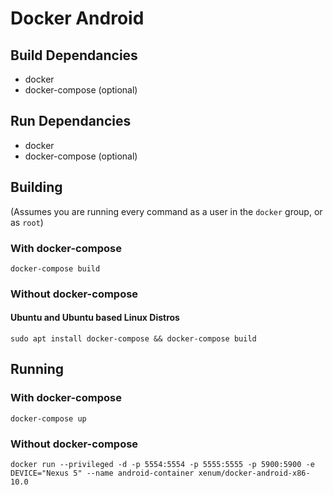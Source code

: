 # Docker Android

## Build Dependancies
- docker
- docker-compose (optional)

## Run Dependancies
- docker
- docker-compose (optional)

## Building
(Assumes you are running every command as a user in the `docker` group, or as `root`)

###  With docker-compose
`docker-compose build`

### Without docker-compose
#### Ubuntu and Ubuntu based Linux Distros
`sudo apt install docker-compose && docker-compose build`

## Running

### With docker-compose
`docker-compose up`

### Without docker-compose
`docker run --privileged -d -p 5554:5554 -p 5555:5555 -p 5900:5900 -e DEVICE="Nexus 5" --name android-container xenum/docker-android-x86-10.0`
